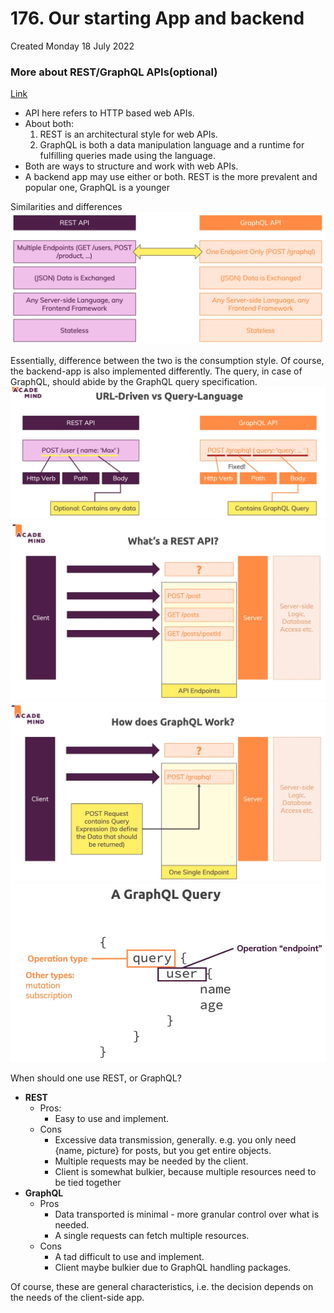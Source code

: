 # 176. Our starting App and backend
Created Monday 18 July 2022

### More about REST/GraphQL APIs(optional)
[Link](https://academind.com/tutorials/rest-vs-graphql)
- API here refers to HTTP based web APIs.
- About both:
	1. REST is an architectural style for web APIs.
	2. GraphQL is both a data manipulation language and a runtime for fulfilling queries made using the language.
- Both are ways to structure and work with web APIs.
- A backend app may use either or both. REST is the more prevalent and popular one, GraphQL is a younger

Similarities and differences
![](assets/176_Our_starting_App_and_backend-image-1.png)

Essentially, difference between the two is the consumption style. Of course, the backend-app is also implemented differently. The query, in case of GraphQL, should abide by the GraphQL query specification.
![](assets/176_Our_starting_App_and_backend-image-2.png)
![](assets/176_Our_starting_App_and_backend-image-3.png)
![](assets/176_Our_starting_App_and_backend-image-4.png)
![](assets/176_Our_starting_App_and_backend-image-5.png)

When should one use REST, or GraphQL?
- **REST**
	- Pros:
		- Easy to use and implement.
	- Cons
		- Excessive data transmission, generally. e.g. you only need {name, picture} for posts, but you get entire objects.
		- Multiple requests may be needed by the client.
		- Client is somewhat bulkier, because multiple resources need to be tied together
- **GraphQL**
	- Pros
		- Data transported is minimal - more granular control over what is needed.
		- A single requests can fetch multiple resources.
	- Cons
		- A tad difficult to use and implement.
		- Client maybe bulkier due to GraphQL handling packages.

Of course, these are general characteristics, i.e. the decision depends on the needs of the client-side app.
